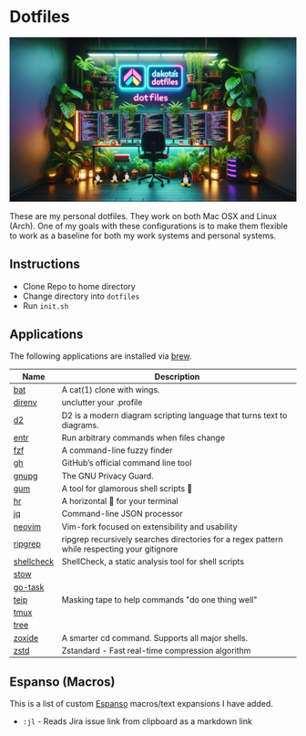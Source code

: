 # Dotfiles

![header image](image.webp)

These are my personal dotfiles. They work on both Mac OSX and Linux (Arch). One of my goals with these configurations is to make them flexible to work as a baseline for both my work systems and personal systems.
## Instructions
- Clone Repo to home directory
- Change directory into `dotfiles`
- Run `init.sh`


## Applications
The following applications are installed via [brew](https://brew.sh/).

| Name | Description |
| ---- | ----------- |
| [bat](https://github.com/sharkdp/bat) | A cat(1) clone with wings. |
| [direnv](https://github.com/direnv/direnv) | unclutter your .profile |
| [d2](https://github.com/terrastruct/d2) | D2 is a modern diagram scripting language that turns text to diagrams. |
| [entr](https://github.com/eradman/entr) | Run arbitrary commands when files change |
| [fzf](https://github.com/junegunn/fzf) | A command-line fuzzy finder |
| [gh](https://github.com/cli/cli) | GitHub’s official command line tool |
| [gnupg](https://github.com/gpg/gnupg) | The GNU Privacy Guard. |
| [gum](https://github.com/charmbracelet/gum) | A tool for glamorous shell scripts 🎀 |
| [hr](https://github.com/LuRsT/hr) | A horizontal 📏 for your terminal |
| [jq](https://github.com/jqlang/jq) | Command-line JSON processor |
| [neovim](https://github.com/neovim/neovim) | Vim-fork focused on extensibility and usability |
| [ripgrep](https://github.com/BurntSushi/ripgrep) | ripgrep recursively searches directories for a regex pattern while respecting your gitignore |
| [shellcheck](https://github.com/koalaman/shellcheck) | ShellCheck, a static analysis tool for shell scripts |
| [stow]() |  |
| [go-task]() |  |
| [teip](https://github.com/greymd/teip) | Masking tape to help commands "do one thing well" |
| [tmux]() |  |
| [tree]() |  |
| [zoxide](https://github.com/ajeetdsouza/zoxide) | A smarter cd command. Supports all major shells. |
| [zstd](https://github.com/facebook/zstd) | Zstandard - Fast real-time compression algorithm |


## Espanso (Macros)
This is a list of custom [Espanso](https://espanso.org/) macros/text expansions I have added.

- `:jl` - Reads Jira issue link from clipboard as a markdown link

